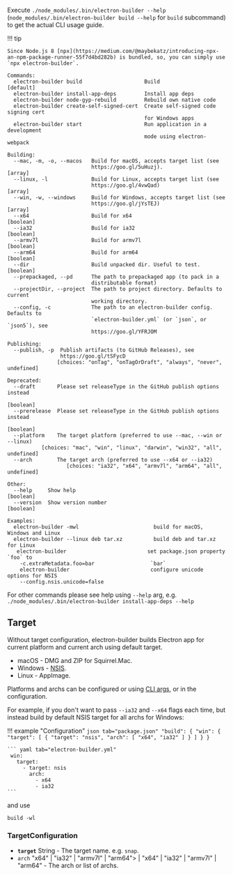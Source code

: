Execute `./node_modules/.bin/electron-builder --help` (`node_modules/.bin/electron-builder build --help` for `build` subcommand) to get the actual CLI usage guide.

!!! tip 

    Since Node.js 8 [npx](https://medium.com/@maybekatz/introducing-npx-an-npm-package-runner-55f7d4bd282b) is bundled, so, you can simply use `npx electron-builder`.

```
Commands:
  electron-builder build                    Build                      [default]
  electron-builder install-app-deps         Install app deps
  electron-builder node-gyp-rebuild         Rebuild own native code
  electron-builder create-self-signed-cert  Create self-signed code signing cert
                                            for Windows apps
  electron-builder start                    Run application in a development
                                            mode using electron-webpack

Building:
  --mac, -m, -o, --macos   Build for macOS, accepts target list (see
                           https://goo.gl/5uHuzj).                       [array]
  --linux, -l              Build for Linux, accepts target list (see
                           https://goo.gl/4vwQad)                        [array]
  --win, -w, --windows     Build for Windows, accepts target list (see
                           https://goo.gl/jYsTEJ)                        [array]
  --x64                    Build for x64                               [boolean]
  --ia32                   Build for ia32                              [boolean]
  --armv7l                 Build for armv7l                            [boolean]
  --arm64                  Build for arm64                             [boolean]
  --dir                    Build unpacked dir. Useful to test.         [boolean]
  --prepackaged, --pd      The path to prepackaged app (to pack in a
                           distributable format)
  --projectDir, --project  The path to project directory. Defaults to current
                           working directory.
  --config, -c             The path to an electron-builder config. Defaults to
                           `electron-builder.yml` (or `json`, or `json5`), see
                           https://goo.gl/YFRJOM

Publishing:
  --publish, -p  Publish artifacts (to GitHub Releases), see
                 https://goo.gl/tSFycD
                [choices: "onTag", "onTagOrDraft", "always", "never", undefined]

Deprecated:
  --draft       Please set releaseType in the GitHub publish options instead
                                                                       [boolean]
  --prerelease  Please set releaseType in the GitHub publish options instead
                                                                       [boolean]
  --platform    The target platform (preferred to use --mac, --win or --linux)
           [choices: "mac", "win", "linux", "darwin", "win32", "all", undefined]
  --arch        The target arch (preferred to use --x64 or --ia32)
                   [choices: "ia32", "x64", "armv7l", "arm64", "all", undefined]

Other:
  --help     Show help                                                 [boolean]
  --version  Show version number                                       [boolean]

Examples:
  electron-builder -mwl                        build for macOS, Windows and Linux
  electron-builder --linux deb tar.xz          build deb and tar.xz for Linux
   electron-builder                          set package.json property `foo` to
    -c.extraMetadata.foo=bar                  `bar`
    electron-builder                          configure unicode options for NSIS
    --config.nsis.unicode=false
```

For other commands please see help using `--help` arg, e.g. `./node_modules/.bin/electron-builder install-app-deps --help`

## Target

Without target configuration, electron-builder builds Electron app for current platform and current arch using default target.

* macOS - DMG and ZIP for Squirrel.Mac.
* Windows - [NSIS](nsis.md).
* Linux - AppImage.

Platforms and archs can be configured or using [CLI args](https://github.com/electron-userland/electron-builder#cli-usage), or in the configuration. 

For example, if you don't want to pass `--ia32` and `--x64` flags each time, but instead build by default NSIS target for all archs for Windows:

!!! example "Configuration"
    ```json tab="package.json"
    "build": {
      "win": {
        "target": [
          {
            "target": "nsis",
            "arch": [
              "x64",
              "ia32"
            ]
          }
        ]
      }
    }
    ```
    
    ``` yaml tab="electron-builder.yml"
     win:
       target:
         - target: nsis
           arch:
             - x64
             - ia32
    ```

and use
```
build -wl
```

### TargetConfiguration
* **<code id="TargetConfiguration-target">target</code>** String - The target name. e.g. `snap`.
* <code id="TargetConfiguration-arch">arch</code> "x64" | "ia32" | "armv7l" | "arm64"&gt; | "x64" | "ia32" | "armv7l" | "arm64" - The arch or list of archs.